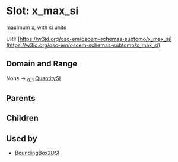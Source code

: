 
# Slot: x_max_si

maximum x, with si units

URI: [https://w3id.org/osc-em/oscem-schemas-subtomo/x_max_si](https://w3id.org/osc-em/oscem-schemas-subtomo/x_max_si)


## Domain and Range

None &#8594;  <sub>0..1</sub> [QuantitySI](QuantitySI.md)

## Parents


## Children


## Used by

 * [BoundingBox2DSI](BoundingBox2DSI.md)
